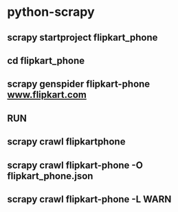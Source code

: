 # python-scrapy

## scrapy startproject flipkart_phone
## cd flipkart_phone
## scrapy genspider flipkart-phone www.flipkart.com
## RUN
## scrapy crawl flipkartphone
## scrapy crawl flipkart-phone -O flipkart_phone.json
## scrapy crawl flipkart-phone -L WARN
